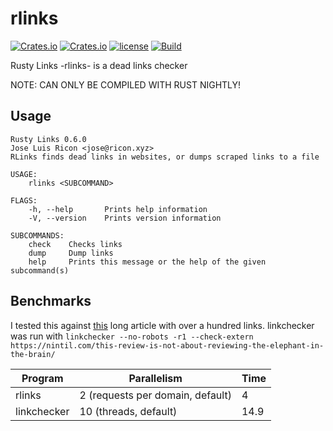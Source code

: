 # rlinks

[![Crates.io](https://img.shields.io/crates/v/rlinks.svg)](https://crates.io/crates/rlinks)
[![Crates.io](https://img.shields.io/crates/d/rlinks.svg)](https://crates.io/crates/rlinks)
[![license](https://img.shields.io/badge/license-GPL-blue.svg)](https://github.com/jlricon/rlinks/blob/master/LICENSE)
[![Build](https://github.com/jlricon/rlinks/workflows/Build/badge.svg)](https://github.com/jlricon/rlinks)

Rusty Links -rlinks- is a dead links checker

NOTE: CAN ONLY BE COMPILED WITH RUST NIGHTLY!
## Usage

```
Rusty Links 0.6.0
Jose Luis Ricon <jose@ricon.xyz>
RLinks finds dead links in websites, or dumps scraped links to a file

USAGE:
    rlinks <SUBCOMMAND>

FLAGS:
    -h, --help       Prints help information
    -V, --version    Prints version information

SUBCOMMANDS:
    check    Checks links
    dump     Dump links
    help     Prints this message or the help of the given subcommand(s)

```

## Benchmarks

I tested this against [this](https://nintil.com/this-review-is-not-about-reviewing-the-elephant-in-the-brain/) 
long article with over a hundred links. linkchecker was run with
 `linkchecker --no-robots -r1 --check-extern https://nintil.com/this-review-is-not-about-reviewing-the-elephant-in-the-brain/`

| Program     | Parallelism | Time    |
| ----------- | ----------- | ------- |
| rlinks      | 2 (requests per domain, default) | 4  |
| linkchecker | 10 (threads, default)| 14.9  |
